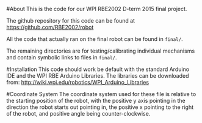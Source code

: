 #About
This is the code for our WPI RBE2002 D-term 2015 final project.

The github repository for this code can be found at https://github.com/RBE2002/robot

All the code that actually ran on the final robot can be found in `final/`.

The remaining directories are for testing/calibrating individual mechanisms and
contain symbolic links to files in `final/`.

#Installation
This code should work be default with the standard Arduino IDE and
the WPI RBE Arduino Libraries. The libraries can be downloaded from:
http://wiki.wpi.edu/robotics/WPI_Arduino_Libraries

#Coordinate System
The coordinate system used for these file is relative to the starting position
of the robot, with the positive y axis pointing in the direction the robot
starts out pointing in, the positive x pointing to the right of the robot, and
positive angle being counter-clockwise.
